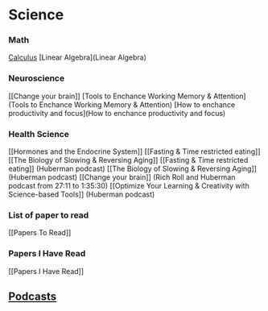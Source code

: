 
# Science

### Math
[Calculus](Calculus)
[Linear Algebra](Linear Algebra)

### Neuroscience
[[Change your brain]]
[Tools to Enchance Working Memory & Attention](Tools to Enchance Working Memory & Attention)
[How to enchance productivity and focus](How to enchance productivity and focus)
### Health Science

[[Hormones and the Endocrine System]]
[[Fasting & Time restricted eating]] 
[[The Biology of Slowing & Reversing Aging]]
[[Fasting & Time restricted eating]] (Huberman podcast)
[[The Biology of Slowing & Reversing Aging]] (Huberman podcast)
[[Change your brain]] (Rich Roll and Huberman podcast from 27:11 to 1:35:30)
[[Optimize Your Learning & Creativity with Science-based Tools]] (Huberman podcast)

### List of paper to read
[[Papers To Read]]

### Papers I Have Read
[[Papers I Have Read]]


## [Podcasts](Podcasts)
